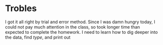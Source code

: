 # Trobles

I got it all right by trial and error method. Since I was damn hungry today, I could not pay much attention in the class, so took longer time than expected to complete the homework.
I need to learn how to dig deeper into the data, find *type*, and print out 
